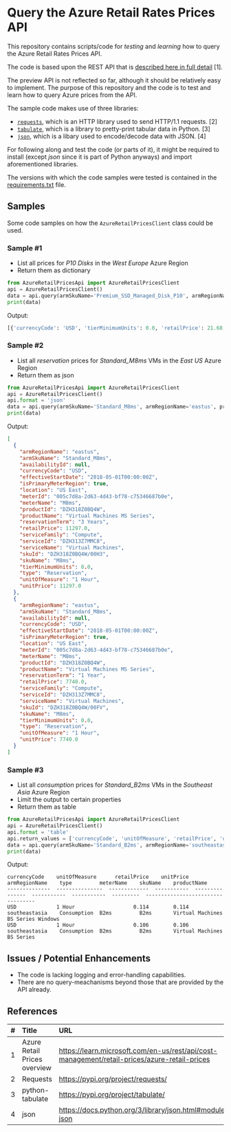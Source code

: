 # Query the Azure Retail Rates Prices API
This repository contains scripts/code for *testing* and *learning* how to query the Azure Retail Rates Prices API.

The code is based upon the REST API that is [described here in full detail](https://learn.microsoft.com/en-us/rest/api/cost-management/retail-prices/azure-retail-prices) [1].

The preview API is not reflected so far, although it should be relatively easy to implement. The purpose of this repository and the code is to test and learn how to query Azure prices from the API.

The sample code makes use of three libraries:
- [`requests`](https://pypi.org/project/requests/), which is an HTTP library used to send HTTP/1.1 requests. [2]
- [`tabulate`](https://pypi.org/project/tabulate/), which is a library to pretty-print tabular data in Python. [3]
- [`json`](https://docs.python.org/3/library/json.html#module-json), which is a libary used to encode/decode data with JSON. [4]

For following along and test the code (or parts of it), it might be required to install (except _json_ since it is part of Python anyways) and import aforementioned libraries. 

The versions with which the code samples were tested is contained in the [requirements.txt](requirements.txt) file.

## Samples

Some code samples on how the `AzureRetailPricesClient` class could be used.

### Sample #1

- List all prices for _P10 Disks_ in the _West Europe_ Azure Region
- Return them as dictionary

```python
from AzureRetailPricesApi import AzureRetailPricesClient
api = AzureRetailPricesClient()
data = api.query(armSkuName='Premium_SSD_Managed_Disk_P10', armRegionName='westeurope')
print(data)
```

Output:

```python
[{'currencyCode': 'USD', 'tierMinimumUnits': 0.0, 'retailPrice': 21.68, 'unitPrice': 21.68, 'armRegionName': 'westeurope', 'location': 'EU West', 'effectiveStartDate': '2018-05-01T00:00:00Z', 'meterId': '137d3f72-fe0e-4a78-b5d0-92d704aa3cac', 'meterName': 'P10 LRS Disk', 'productId': 'DZH318Z0BP04', 'skuId': 'DZH318Z0BP04/0080', 'availabilityId': None, 'productName': 'Premium SSD Managed Disks', 'skuName': 'P10 LRS', 'serviceName': 'Storage', 'serviceId': 'DZH317F1HKN0', 'serviceFamily': 'Storage', 'unitOfMeasure': '1/Month', 'type': 'Consumption', 'isPrimaryMeterRegion': True, 'armSkuName': 'Premium_SSD_Managed_Disk_P10'}, ...] 
```

### Sample #2

- List all _reservation_ prices for _Standard_M8ms_ VMs in the _East US_ Azure Region
- Return them as json

```python
from AzureRetailPricesApi import AzureRetailPricesClient
api = AzureRetailPricesClient()
api.format = 'json'
data = api.query(armSkuName='Standard_M8ms', armRegionName='eastus', priceType='Reservation')
print(data)
```

Output:

```json
[
  {
    "armRegionName": "eastus",
    "armSkuName": "Standard_M8ms",
    "availabilityId": null,
    "currencyCode": "USD",
    "effectiveStartDate": "2018-05-01T00:00:00Z",
    "isPrimaryMeterRegion": true,
    "location": "US East",
    "meterId": "005c7d8a-2d63-4d43-bf78-c75346687b0e",
    "meterName": "M8ms",
    "productId": "DZH318Z0BQ4W",
    "productName": "Virtual Machines MS Series",
    "reservationTerm": "3 Years",
    "retailPrice": 11297.0,
    "serviceFamily": "Compute",
    "serviceId": "DZH313Z7MMC8",
    "serviceName": "Virtual Machines",
    "skuId": "DZH318Z0BQ4W/00H3",
    "skuName": "M8ms",
    "tierMinimumUnits": 0.0,
    "type": "Reservation",
    "unitOfMeasure": "1 Hour",
    "unitPrice": 11297.0
  },
  {
    "armRegionName": "eastus",
    "armSkuName": "Standard_M8ms",
    "availabilityId": null,
    "currencyCode": "USD",
    "effectiveStartDate": "2018-05-01T00:00:00Z",
    "isPrimaryMeterRegion": true,
    "location": "US East",
    "meterId": "005c7d8a-2d63-4d43-bf78-c75346687b0e",
    "meterName": "M8ms",
    "productId": "DZH318Z0BQ4W",
    "productName": "Virtual Machines MS Series",
    "reservationTerm": "1 Year",
    "retailPrice": 7740.0,
    "serviceFamily": "Compute",
    "serviceId": "DZH313Z7MMC8",
    "serviceName": "Virtual Machines",
    "skuId": "DZH318Z0BQ4W/00FV",
    "skuName": "M8ms",
    "tierMinimumUnits": 0.0,
    "type": "Reservation",
    "unitOfMeasure": "1 Hour",
    "unitPrice": 7740.0
  }
]
```

### Sample #3

- List all _consumption_ prices for _Standard_B2ms_ VMs in the _Southeast Asia_ Azure Region
- Limit the output to certain properties
- Return them as table

```python
from AzureRetailPricesApi import AzureRetailPricesClient
api = AzureRetailPricesClient()
api.format = 'table'
api.return_values = ['currencyCode', 'unitOfMeasure', 'retailPrice', 'unitPrice', 'armRegionName', 'type', 'meterName', 'skuName', 'productName']
data = api.query(armSkuName='Standard_B2ms', armRegionName='southeastasia', priceType='Consumption', serviceFamily='Compute')
print(data)
```

Output:

```text
currencyCode    unitOfMeasure      retailPrice    unitPrice  armRegionName    type         meterName    skuName    productName
--------------  ---------------  -------------  -----------  ---------------  -----------  -----------  ---------  ----------------------------------
USD             1 Hour                   0.114        0.114  southeastasia    Consumption  B2ms         B2ms       Virtual Machines BS Series Windows
USD             1 Hour                   0.106        0.106  southeastasia    Consumption  B2ms         B2ms       Virtual Machines BS Series
```

## Issues / Potential Enhancements

- The code is lacking logging and error-handling capabilities.
- There are no query-meachanisms beyond those that are provided by the API already. 

## References

| #    | Title                        | URL                                                                                          |
| :--- | :---                         | :---                                                                                         |
| 1    | Azure Retail Prices overview | https://learn.microsoft.com/en-us/rest/api/cost-management/retail-prices/azure-retail-prices |
| 2    | Requests                     | https://pypi.org/project/requests/                                                           |
| 3    | python-tabulate              | https://pypi.org/project/tabulate/                                                           |
| 4    | json                         | https://docs.python.org/3/library/json.html#module-json                                      |
